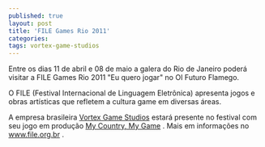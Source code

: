 ```yaml
---
published: true
layout: post
title: 'FILE Games Rio 2011'
categories: 
tags: vortex-game-studios
---
```

Entre os dias 11 de abril e 08 de maio a galera do Rio de Janeiro poder&#225; visitar a FILE Games Rio 2011 &quot;Eu quero jogar&quot; no OI Futuro Flamego.
 
O FILE (Festival Internacional de Linguagem Eletr&#244;nica) apresenta jogos e obras art&#237;sticas que refletem a cultura game em diversas &#225;reas.
 
 

 
A empresa brasileira <a href="http://vortexgamestudios.com.br/" target="_blank">Vortex Game Studios</a>
 estar&#225; presente no festival com seu jogo em produ&#231;&#227;o <a href="http://blogs.vortexgamestudios.com.br/mycountrymyname/" target="_blank">My Country, My Game</a>
.
Mais em informa&#231;&#245;es no <a href="http://www.file.org.br" target="_blank">www.file.org.br</a>
.
